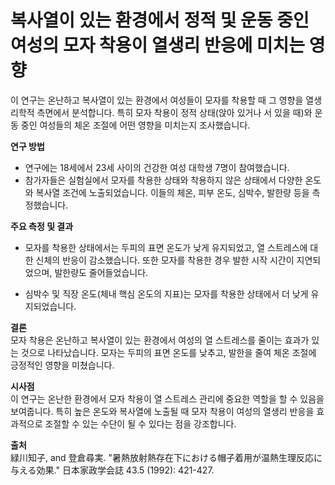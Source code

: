 ﻿

# 복사열이 있는 환경에서 정적 및 운동 중인 여성의 모자 착용이 열생리 반응에 미치는 영향

이 연구는 온난하고 복사열이 있는 환경에서 여성들이 모자를 착용할 때 그 영향을 열생리학적 측면에서 분석합니다. 특히 모자 착용이 정적 상태(앉아 있거나 서 있을 때)와 운동 중인 여성들의 체온 조절에 어떤 영향을 미치는지 조사했습니다.

**연구 방법**

 - 연구에는 18세에서 23세 사이의 건강한 여성 대학생 7명이 참여했습니다. 
 -  참가자들은 실험실에서 모자를 착용한 상태와 착용하지 않은 상태에서 다양한 온도와 복사열 조건에 노출되었습니다. 이들의 체온, 피부 온도, 심박수, 발한량 등을 측정했습니다.

**주요 측정 및 결과**
 - 모자를 착용한 상태에서는 두피의 표면 온도가 낮게 유지되었고, 열 스트레스에 대한 신체의 반응이 감소했습니다.
또한 모자를 착용한 경우 발한 시작 시간이 지연되었으며, 발한량도 줄어들었습니다.

 - 심박수 및 직장 온도(체내 핵심 온도의 지표)는 모자를 착용한 상태에서 더 낮게 유지되었습니다.

**결론**   
모자 착용은 온난하고 복사열이 있는 환경에서 여성의 열 스트레스를 줄이는 효과가 있는 것으로 나타났습니다. 모자는 두피의 표면 온도를 낮추고, 발한을 줄여 체온 조절에 긍정적인 영향을 미쳤습니다.

**시사점**    
이 연구는 온난한 환경에서 모자 착용이 열 스트레스 관리에 중요한 역할을 할 수 있음을 보여줍니다. 특히 높은 온도와 복사열에 노출될 때 모자 착용이 여성의 열생리 반응을 효과적으로 조절할 수 있는 수단이 될 수 있다는 점을 강조합니다.

**출처**    
緑川知子, and 登倉尋実. "暑熱放射熱存在下における帽子着用が温熱生理反応に与える効果." 日本家政学会誌 43.5 (1992): 421-427.
<!--stackedit_data:
eyJoaXN0b3J5IjpbNzYyNzUwMjMwLDE5MjQ1Mzk2NjRdfQ==
-->